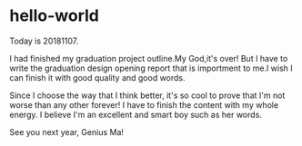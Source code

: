 # hello-world
Today is 20181107.

I had finished my graduation project outline.My God,it's over!
But I have to write the graduation design opening report that is importment to me.I wish I can finish it with good quality and good words.

Since I choose the way that I think better, it's so cool to prove that I'm not worse than any other forever!
I have to finish the content with my whole energy. I believe I'm an excellent and smart boy such as her words.

See you next year, Genius Ma! 
